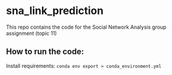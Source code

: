 # sna_link_prediction
This repo contains the code for the Social Network Analysis group assignment (topic 11)

## How to run the code:
Install requirements: `conda env export > conda_environment.yml`

